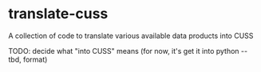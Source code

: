 # translate-cuss
A collection of code to translate various available data products into CUSS

TODO: decide what "into CUSS" means (for now, it's get it into python -- tbd, format)

